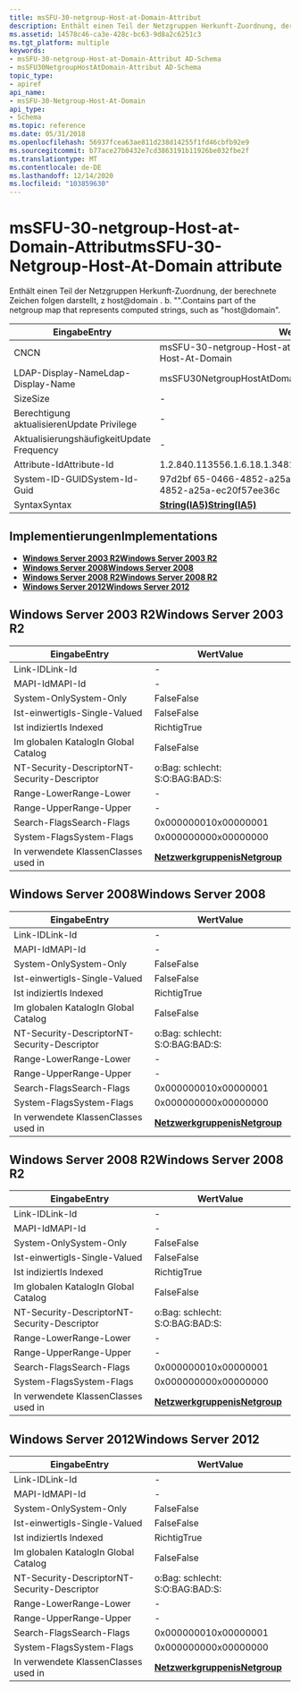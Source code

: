 ```yaml
---
title: msSFU-30-netgroup-Host-at-Domain-Attribut
description: Enthält einen Teil der Netzgruppen Herkunft-Zuordnung, der berechnete Zeichen folgen darstellt, z. b. \ 0034; Host Domäne \ 0034;.
ms.assetid: 14578c46-ca3e-428c-bc63-9d8a2c6251c3
ms.tgt_platform: multiple
keywords:
- msSFU-30-netgroup-Host-at-Domain-Attribut AD-Schema
- msSFU30NetgroupHostAtDomain-Attribut AD-Schema
topic_type:
- apiref
api_name:
- msSFU-30-Netgroup-Host-At-Domain
api_type:
- Schema
ms.topic: reference
ms.date: 05/31/2018
ms.openlocfilehash: 56937fcea63ae811d238d14255f1fd46cbfb92e9
ms.sourcegitcommit: b77ace27b0432e7cd3863191b11926be032fbe2f
ms.translationtype: MT
ms.contentlocale: de-DE
ms.lasthandoff: 12/14/2020
ms.locfileid: "103859630"
---
```

# <a name="mssfu-30-netgroup-host-at-domain-attribute"></a><span data-ttu-id="33239-105">msSFU-30-netgroup-Host-at-Domain-Attribut</span><span class="sxs-lookup"><span data-stu-id="33239-105">msSFU-30-Netgroup-Host-At-Domain attribute</span></span>

<span data-ttu-id="33239-106">Enthält einen Teil der Netzgruppen Herkunft-Zuordnung, der berechnete Zeichen folgen darstellt, z host@domain . b. "".</span><span class="sxs-lookup"><span data-stu-id="33239-106">Contains part of the netgroup map that represents computed strings, such as "host@domain".</span></span>



| <span data-ttu-id="33239-107">Eingabe</span><span class="sxs-lookup"><span data-stu-id="33239-107">Entry</span></span> | <span data-ttu-id="33239-108">Wert</span><span class="sxs-lookup"><span data-stu-id="33239-108">Value</span></span> |
|-------------------|--------------------------------------|
| <span data-ttu-id="33239-109">CN</span><span class="sxs-lookup"><span data-stu-id="33239-109">CN</span></span>                | <span data-ttu-id="33239-110">msSFU-30-netgroup-Host-at-Domäne</span><span class="sxs-lookup"><span data-stu-id="33239-110">msSFU-30-Netgroup-Host-At-Domain</span></span>     |
| <span data-ttu-id="33239-111">LDAP-Display-Name</span><span class="sxs-lookup"><span data-stu-id="33239-111">Ldap-Display-Name</span></span> | <span data-ttu-id="33239-112">msSFU30NetgroupHostAtDomain</span><span class="sxs-lookup"><span data-stu-id="33239-112">msSFU30NetgroupHostAtDomain</span></span>          |
| <span data-ttu-id="33239-113">Size</span><span class="sxs-lookup"><span data-stu-id="33239-113">Size</span></span>              | \-                                   |
| <span data-ttu-id="33239-114">Berechtigung aktualisieren</span><span class="sxs-lookup"><span data-stu-id="33239-114">Update Privilege</span></span>  | \-                                   |
| <span data-ttu-id="33239-115">Aktualisierungshäufigkeit</span><span class="sxs-lookup"><span data-stu-id="33239-115">Update Frequency</span></span>  | \-                                   |
| <span data-ttu-id="33239-116">Attribute-Id</span><span class="sxs-lookup"><span data-stu-id="33239-116">Attribute-Id</span></span>      | <span data-ttu-id="33239-117">1.2.840.113556.1.6.18.1.348</span><span class="sxs-lookup"><span data-stu-id="33239-117">1.2.840.113556.1.6.18.1.348</span></span>          |
| <span data-ttu-id="33239-118">System-ID-GUID</span><span class="sxs-lookup"><span data-stu-id="33239-118">System-Id-Guid</span></span>    | <span data-ttu-id="33239-119">97d2bf 65-0466-4852-a25a-ec20f 57ee36c</span><span class="sxs-lookup"><span data-stu-id="33239-119">97d2bf65-0466-4852-a25a-ec20f57ee36c</span></span> |
| <span data-ttu-id="33239-120">Syntax</span><span class="sxs-lookup"><span data-stu-id="33239-120">Syntax</span></span>            | [<span data-ttu-id="33239-121">**String(IA5)**</span><span class="sxs-lookup"><span data-stu-id="33239-121">**String(IA5)**</span></span>](s-string-ia5.md)  |



## <a name="implementations"></a><span data-ttu-id="33239-122">Implementierungen</span><span class="sxs-lookup"><span data-stu-id="33239-122">Implementations</span></span>

-   [<span data-ttu-id="33239-123">**Windows Server 2003 R2**</span><span class="sxs-lookup"><span data-stu-id="33239-123">**Windows Server 2003 R2**</span></span>](#windows-server-2003-r2)
-   [<span data-ttu-id="33239-124">**Windows Server 2008**</span><span class="sxs-lookup"><span data-stu-id="33239-124">**Windows Server 2008**</span></span>](#windows-server-2008)
-   [<span data-ttu-id="33239-125">**Windows Server 2008 R2**</span><span class="sxs-lookup"><span data-stu-id="33239-125">**Windows Server 2008 R2**</span></span>](#windows-server-2008-r2)
-   [<span data-ttu-id="33239-126">**Windows Server 2012**</span><span class="sxs-lookup"><span data-stu-id="33239-126">**Windows Server 2012**</span></span>](#windows-server-2012)

## <a name="windows-server-2003-r2"></a><span data-ttu-id="33239-127">Windows Server 2003 R2</span><span class="sxs-lookup"><span data-stu-id="33239-127">Windows Server 2003 R2</span></span>



| <span data-ttu-id="33239-128">Eingabe</span><span class="sxs-lookup"><span data-stu-id="33239-128">Entry</span></span> | <span data-ttu-id="33239-129">Wert</span><span class="sxs-lookup"><span data-stu-id="33239-129">Value</span></span> |
|------------------------|-------------------------------------------------|
| <span data-ttu-id="33239-130">Link-ID</span><span class="sxs-lookup"><span data-stu-id="33239-130">Link-Id</span></span>                | \-                                              |
| <span data-ttu-id="33239-131">MAPI-Id</span><span class="sxs-lookup"><span data-stu-id="33239-131">MAPI-Id</span></span>                | \-                                              |
| <span data-ttu-id="33239-132">System-Only</span><span class="sxs-lookup"><span data-stu-id="33239-132">System-Only</span></span>            | <span data-ttu-id="33239-133">False</span><span class="sxs-lookup"><span data-stu-id="33239-133">False</span></span>                                           |
| <span data-ttu-id="33239-134">Ist-einwertig</span><span class="sxs-lookup"><span data-stu-id="33239-134">Is-Single-Valued</span></span>       | <span data-ttu-id="33239-135">False</span><span class="sxs-lookup"><span data-stu-id="33239-135">False</span></span>                                           |
| <span data-ttu-id="33239-136">Ist indiziert</span><span class="sxs-lookup"><span data-stu-id="33239-136">Is Indexed</span></span>             | <span data-ttu-id="33239-137">Richtig</span><span class="sxs-lookup"><span data-stu-id="33239-137">True</span></span>                                            |
| <span data-ttu-id="33239-138">Im globalen Katalog</span><span class="sxs-lookup"><span data-stu-id="33239-138">In Global Catalog</span></span>      | <span data-ttu-id="33239-139">False</span><span class="sxs-lookup"><span data-stu-id="33239-139">False</span></span>                                           |
| <span data-ttu-id="33239-140">NT-Security-Descriptor</span><span class="sxs-lookup"><span data-stu-id="33239-140">NT-Security-Descriptor</span></span> | <span data-ttu-id="33239-141">o:Bag: schlecht: S:</span><span class="sxs-lookup"><span data-stu-id="33239-141">O:BAG:BAD:S:</span></span>                                    |
| <span data-ttu-id="33239-142">Range-Lower</span><span class="sxs-lookup"><span data-stu-id="33239-142">Range-Lower</span></span>            | \-                                              |
| <span data-ttu-id="33239-143">Range-Upper</span><span class="sxs-lookup"><span data-stu-id="33239-143">Range-Upper</span></span>            | \-                                              |
| <span data-ttu-id="33239-144">Search-Flags</span><span class="sxs-lookup"><span data-stu-id="33239-144">Search-Flags</span></span>           | <span data-ttu-id="33239-145">0x00000001</span><span class="sxs-lookup"><span data-stu-id="33239-145">0x00000001</span></span>                                      |
| <span data-ttu-id="33239-146">System-Flags</span><span class="sxs-lookup"><span data-stu-id="33239-146">System-Flags</span></span>           | <span data-ttu-id="33239-147">0x00000000</span><span class="sxs-lookup"><span data-stu-id="33239-147">0x00000000</span></span>                                      |
| <span data-ttu-id="33239-148">In verwendete Klassen</span><span class="sxs-lookup"><span data-stu-id="33239-148">Classes used in</span></span>        | [<span data-ttu-id="33239-149">**Netzwerkgruppe**</span><span class="sxs-lookup"><span data-stu-id="33239-149">**nisNetgroup**</span></span>](c-nisnetgroup.md)<br/> |



## <a name="windows-server-2008"></a><span data-ttu-id="33239-150">Windows Server 2008</span><span class="sxs-lookup"><span data-stu-id="33239-150">Windows Server 2008</span></span>



| <span data-ttu-id="33239-151">Eingabe</span><span class="sxs-lookup"><span data-stu-id="33239-151">Entry</span></span> | <span data-ttu-id="33239-152">Wert</span><span class="sxs-lookup"><span data-stu-id="33239-152">Value</span></span> |
|------------------------|-------------------------------------------------|
| <span data-ttu-id="33239-153">Link-ID</span><span class="sxs-lookup"><span data-stu-id="33239-153">Link-Id</span></span>                | \-                                              |
| <span data-ttu-id="33239-154">MAPI-Id</span><span class="sxs-lookup"><span data-stu-id="33239-154">MAPI-Id</span></span>                | \-                                              |
| <span data-ttu-id="33239-155">System-Only</span><span class="sxs-lookup"><span data-stu-id="33239-155">System-Only</span></span>            | <span data-ttu-id="33239-156">False</span><span class="sxs-lookup"><span data-stu-id="33239-156">False</span></span>                                           |
| <span data-ttu-id="33239-157">Ist-einwertig</span><span class="sxs-lookup"><span data-stu-id="33239-157">Is-Single-Valued</span></span>       | <span data-ttu-id="33239-158">False</span><span class="sxs-lookup"><span data-stu-id="33239-158">False</span></span>                                           |
| <span data-ttu-id="33239-159">Ist indiziert</span><span class="sxs-lookup"><span data-stu-id="33239-159">Is Indexed</span></span>             | <span data-ttu-id="33239-160">Richtig</span><span class="sxs-lookup"><span data-stu-id="33239-160">True</span></span>                                            |
| <span data-ttu-id="33239-161">Im globalen Katalog</span><span class="sxs-lookup"><span data-stu-id="33239-161">In Global Catalog</span></span>      | <span data-ttu-id="33239-162">False</span><span class="sxs-lookup"><span data-stu-id="33239-162">False</span></span>                                           |
| <span data-ttu-id="33239-163">NT-Security-Descriptor</span><span class="sxs-lookup"><span data-stu-id="33239-163">NT-Security-Descriptor</span></span> | <span data-ttu-id="33239-164">o:Bag: schlecht: S:</span><span class="sxs-lookup"><span data-stu-id="33239-164">O:BAG:BAD:S:</span></span>                                    |
| <span data-ttu-id="33239-165">Range-Lower</span><span class="sxs-lookup"><span data-stu-id="33239-165">Range-Lower</span></span>            | \-                                              |
| <span data-ttu-id="33239-166">Range-Upper</span><span class="sxs-lookup"><span data-stu-id="33239-166">Range-Upper</span></span>            | \-                                              |
| <span data-ttu-id="33239-167">Search-Flags</span><span class="sxs-lookup"><span data-stu-id="33239-167">Search-Flags</span></span>           | <span data-ttu-id="33239-168">0x00000001</span><span class="sxs-lookup"><span data-stu-id="33239-168">0x00000001</span></span>                                      |
| <span data-ttu-id="33239-169">System-Flags</span><span class="sxs-lookup"><span data-stu-id="33239-169">System-Flags</span></span>           | <span data-ttu-id="33239-170">0x00000000</span><span class="sxs-lookup"><span data-stu-id="33239-170">0x00000000</span></span>                                      |
| <span data-ttu-id="33239-171">In verwendete Klassen</span><span class="sxs-lookup"><span data-stu-id="33239-171">Classes used in</span></span>        | [<span data-ttu-id="33239-172">**Netzwerkgruppe**</span><span class="sxs-lookup"><span data-stu-id="33239-172">**nisNetgroup**</span></span>](c-nisnetgroup.md)<br/> |



## <a name="windows-server-2008-r2"></a><span data-ttu-id="33239-173">Windows Server 2008 R2</span><span class="sxs-lookup"><span data-stu-id="33239-173">Windows Server 2008 R2</span></span>



| <span data-ttu-id="33239-174">Eingabe</span><span class="sxs-lookup"><span data-stu-id="33239-174">Entry</span></span> | <span data-ttu-id="33239-175">Wert</span><span class="sxs-lookup"><span data-stu-id="33239-175">Value</span></span> |
|------------------------|-------------------------------------------------|
| <span data-ttu-id="33239-176">Link-ID</span><span class="sxs-lookup"><span data-stu-id="33239-176">Link-Id</span></span>                | \-                                              |
| <span data-ttu-id="33239-177">MAPI-Id</span><span class="sxs-lookup"><span data-stu-id="33239-177">MAPI-Id</span></span>                | \-                                              |
| <span data-ttu-id="33239-178">System-Only</span><span class="sxs-lookup"><span data-stu-id="33239-178">System-Only</span></span>            | <span data-ttu-id="33239-179">False</span><span class="sxs-lookup"><span data-stu-id="33239-179">False</span></span>                                           |
| <span data-ttu-id="33239-180">Ist-einwertig</span><span class="sxs-lookup"><span data-stu-id="33239-180">Is-Single-Valued</span></span>       | <span data-ttu-id="33239-181">False</span><span class="sxs-lookup"><span data-stu-id="33239-181">False</span></span>                                           |
| <span data-ttu-id="33239-182">Ist indiziert</span><span class="sxs-lookup"><span data-stu-id="33239-182">Is Indexed</span></span>             | <span data-ttu-id="33239-183">Richtig</span><span class="sxs-lookup"><span data-stu-id="33239-183">True</span></span>                                            |
| <span data-ttu-id="33239-184">Im globalen Katalog</span><span class="sxs-lookup"><span data-stu-id="33239-184">In Global Catalog</span></span>      | <span data-ttu-id="33239-185">False</span><span class="sxs-lookup"><span data-stu-id="33239-185">False</span></span>                                           |
| <span data-ttu-id="33239-186">NT-Security-Descriptor</span><span class="sxs-lookup"><span data-stu-id="33239-186">NT-Security-Descriptor</span></span> | <span data-ttu-id="33239-187">o:Bag: schlecht: S:</span><span class="sxs-lookup"><span data-stu-id="33239-187">O:BAG:BAD:S:</span></span>                                    |
| <span data-ttu-id="33239-188">Range-Lower</span><span class="sxs-lookup"><span data-stu-id="33239-188">Range-Lower</span></span>            | \-                                              |
| <span data-ttu-id="33239-189">Range-Upper</span><span class="sxs-lookup"><span data-stu-id="33239-189">Range-Upper</span></span>            | \-                                              |
| <span data-ttu-id="33239-190">Search-Flags</span><span class="sxs-lookup"><span data-stu-id="33239-190">Search-Flags</span></span>           | <span data-ttu-id="33239-191">0x00000001</span><span class="sxs-lookup"><span data-stu-id="33239-191">0x00000001</span></span>                                      |
| <span data-ttu-id="33239-192">System-Flags</span><span class="sxs-lookup"><span data-stu-id="33239-192">System-Flags</span></span>           | <span data-ttu-id="33239-193">0x00000000</span><span class="sxs-lookup"><span data-stu-id="33239-193">0x00000000</span></span>                                      |
| <span data-ttu-id="33239-194">In verwendete Klassen</span><span class="sxs-lookup"><span data-stu-id="33239-194">Classes used in</span></span>        | [<span data-ttu-id="33239-195">**Netzwerkgruppe**</span><span class="sxs-lookup"><span data-stu-id="33239-195">**nisNetgroup**</span></span>](c-nisnetgroup.md)<br/> |



## <a name="windows-server-2012"></a><span data-ttu-id="33239-196">Windows Server 2012</span><span class="sxs-lookup"><span data-stu-id="33239-196">Windows Server 2012</span></span>



| <span data-ttu-id="33239-197">Eingabe</span><span class="sxs-lookup"><span data-stu-id="33239-197">Entry</span></span> | <span data-ttu-id="33239-198">Wert</span><span class="sxs-lookup"><span data-stu-id="33239-198">Value</span></span> |
|------------------------|-------------------------------------------------|
| <span data-ttu-id="33239-199">Link-ID</span><span class="sxs-lookup"><span data-stu-id="33239-199">Link-Id</span></span>                | \-                                              |
| <span data-ttu-id="33239-200">MAPI-Id</span><span class="sxs-lookup"><span data-stu-id="33239-200">MAPI-Id</span></span>                | \-                                              |
| <span data-ttu-id="33239-201">System-Only</span><span class="sxs-lookup"><span data-stu-id="33239-201">System-Only</span></span>            | <span data-ttu-id="33239-202">False</span><span class="sxs-lookup"><span data-stu-id="33239-202">False</span></span>                                           |
| <span data-ttu-id="33239-203">Ist-einwertig</span><span class="sxs-lookup"><span data-stu-id="33239-203">Is-Single-Valued</span></span>       | <span data-ttu-id="33239-204">False</span><span class="sxs-lookup"><span data-stu-id="33239-204">False</span></span>                                           |
| <span data-ttu-id="33239-205">Ist indiziert</span><span class="sxs-lookup"><span data-stu-id="33239-205">Is Indexed</span></span>             | <span data-ttu-id="33239-206">Richtig</span><span class="sxs-lookup"><span data-stu-id="33239-206">True</span></span>                                            |
| <span data-ttu-id="33239-207">Im globalen Katalog</span><span class="sxs-lookup"><span data-stu-id="33239-207">In Global Catalog</span></span>      | <span data-ttu-id="33239-208">False</span><span class="sxs-lookup"><span data-stu-id="33239-208">False</span></span>                                           |
| <span data-ttu-id="33239-209">NT-Security-Descriptor</span><span class="sxs-lookup"><span data-stu-id="33239-209">NT-Security-Descriptor</span></span> | <span data-ttu-id="33239-210">o:Bag: schlecht: S:</span><span class="sxs-lookup"><span data-stu-id="33239-210">O:BAG:BAD:S:</span></span>                                    |
| <span data-ttu-id="33239-211">Range-Lower</span><span class="sxs-lookup"><span data-stu-id="33239-211">Range-Lower</span></span>            | \-                                              |
| <span data-ttu-id="33239-212">Range-Upper</span><span class="sxs-lookup"><span data-stu-id="33239-212">Range-Upper</span></span>            | \-                                              |
| <span data-ttu-id="33239-213">Search-Flags</span><span class="sxs-lookup"><span data-stu-id="33239-213">Search-Flags</span></span>           | <span data-ttu-id="33239-214">0x00000001</span><span class="sxs-lookup"><span data-stu-id="33239-214">0x00000001</span></span>                                      |
| <span data-ttu-id="33239-215">System-Flags</span><span class="sxs-lookup"><span data-stu-id="33239-215">System-Flags</span></span>           | <span data-ttu-id="33239-216">0x00000000</span><span class="sxs-lookup"><span data-stu-id="33239-216">0x00000000</span></span>                                      |
| <span data-ttu-id="33239-217">In verwendete Klassen</span><span class="sxs-lookup"><span data-stu-id="33239-217">Classes used in</span></span>        | [<span data-ttu-id="33239-218">**Netzwerkgruppe**</span><span class="sxs-lookup"><span data-stu-id="33239-218">**nisNetgroup**</span></span>](c-nisnetgroup.md)<br/> |



 

 





